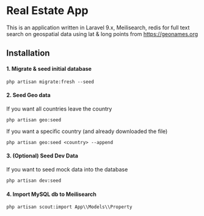 # Real Estate App

This is an application written in Laravel 9.x, Meilisearch, redis for full text search on geospatial data using lat & long points from https://geonames.org

## Installation

#### 1. Migrate & seed initial database

`php artisan migrate:fresh --seed`

#### 2. Seed Geo data

If you want all countries leave the country

`php artisan geo:seed`

If you want a specific country (and already downloaded the file)

`php artisan geo:seed <country> --append`

#### 3. (Optional) Seed Dev Data

If you want to seed mock data into the database

`php artisan dev:seed`

#### 4. Import MySQL db to Meilisearch

`php artisan scout:import App\\Models\\Property`
